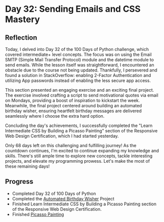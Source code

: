 # Day 32: Sending Emails and CSS Mastery

## Reflection

Today, I delved into Day 32 of the 100 Days of Python challenge, which covered intermediate+ level concepts. The focus was on using the Email SMTP (Simple Mail Transfer Protocol) module and the datetime module to send emails. While the lesson itself was straightforward, I encountered an obstacle due to the course not being updated. Thankfully, I persevered and found a solution in StackOverflow: enabling 2-Factor Authentication and utilizing App passwords instead of enabling the less secure app access.

This section presented an engaging exercise and an exciting final project. The exercise involved crafting a script to send motivational quotes via email on Mondays, providing a boost of inspiration to kickstart the week. Meanwhile, the final project centered around building an automated birthday wisher, ensuring heartfelt birthday messages are delivered seamlessly where I choose the extra hard option.

Concluding the day's achievements, I successfully completed the "Learn Intermediate CSS by Building a Picasso Painting" section of the Responsive Web Design Certification, which I had started yesterday.

Only 68 days left on this challenging and fulfilling journey! As the countdown continues, I'm excited to continue expanding my knowledge and skills. There's still ample time to explore new concepts, tackle interesting projects, and elevate my programming prowess. Let's make the most of these remaining days!

## Progress

- Completed Day 32 of 100 Days of Python
- Completed the [Automated Birthday Wisher](https://github.com/johnivanpuayap/AutomatedBirthdayWisher) Project
- Finished Learn Intermediate CSS by Building a Picasso Painting section of the Responsive Web Design Certification.
- Finished [Picasso Painting](https://github.com/johnivanpuayap/ResponsiveWebDesign/tree/main/Picasso%20Painting)
